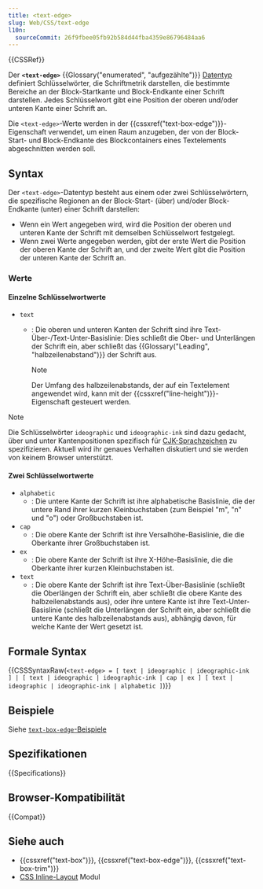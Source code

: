 ```yaml
---
title: <text-edge>
slug: Web/CSS/text-edge
l10n:
  sourceCommit: 26f9fbee05fb92b584d44fba4359e86796484aa6
---
```


{{CSSRef}}

Der **`<text-edge>`** {{Glossary("enumerated", "aufgezählte")}} [Datentyp](/de/docs/Web/CSS/CSS_Values_and_Units/CSS_data_types) definiert Schlüsselwörter, die Schriftmetrik darstellen, die bestimmte Bereiche an der Block-Startkante und Block-Endkante einer Schrift darstellen. Jedes Schlüsselwort gibt eine Position der oberen und/oder unteren Kante einer Schrift an.

Die `<text-edge>`-Werte werden in der {{cssxref("text-box-edge")}}-Eigenschaft verwendet, um einen Raum anzugeben, der von der Block-Start- und Block-Endkante des Blockcontainers eines Textelements abgeschnitten werden soll.

## Syntax

Der `<text-edge>`-Datentyp besteht aus einem oder zwei Schlüsselwörtern, die spezifische Regionen an der Block-Start- (über) und/oder Block-Endkante (unter) einer Schrift darstellen:

- Wenn ein Wert angegeben wird, wird die Position der oberen und unteren Kante der Schrift mit demselben Schlüsselwort festgelegt.
- Wenn zwei Werte angegeben werden, gibt der erste Wert die Position der oberen Kante der Schrift an, und der zweite Wert gibt die Position der unteren Kante der Schrift an.

### Werte

#### Einzelne Schlüsselwortwerte

- `text`
  - : Die oberen und unteren Kanten der Schrift sind ihre Text-Über-/Text-Unter-Basislinie: Dies schließt die Ober- und Unterlängen der Schrift ein, aber schließt das {{Glossary("Leading", "halbzeilenabstand")}} der Schrift aus.

    > [!NOTE]
    > Der Umfang des halbzeilenabstands, der auf ein Textelement angewendet wird, kann mit der {{cssxref("line-height")}}-Eigenschaft gesteuert werden.

> [!NOTE]
> Die Schlüsselwörter `ideographic` und `ideographic-ink` sind dazu gedacht, über und unter Kantenpositionen spezifisch für [CJK-Sprachzeichen](https://en.wikipedia.org/wiki/CJK_characters) zu spezifizieren. Aktuell wird ihr genaues Verhalten diskutiert und sie werden von keinem Browser unterstützt.

#### Zwei Schlüsselwortwerte

- `alphabetic`
  - : Die untere Kante der Schrift ist ihre alphabetische Basislinie, die der untere Rand ihrer kurzen Kleinbuchstaben (zum Beispiel "m", "n" und "o") oder Großbuchstaben ist.
- `cap`
  - : Die obere Kante der Schrift ist ihre Versalhöhe-Basislinie, die die Oberkante ihrer Großbuchstaben ist.
- `ex`
  - : Die obere Kante der Schrift ist ihre X-Höhe-Basislinie, die die Oberkante ihrer kurzen Kleinbuchstaben ist.
- `text`
  - : Die obere Kante der Schrift ist ihre Text-Über-Basislinie (schließt die Oberlängen der Schrift ein, aber schließt die obere Kante des halbzeilenabstands aus), oder ihre untere Kante ist ihre Text-Unter-Basislinie (schließt die Unterlängen der Schrift ein, aber schließt die untere Kante des halbzeilenabstands aus), abhängig davon, für welche Kante der Wert gesetzt ist.

## Formale Syntax

{{CSSSyntaxRaw(`<text-edge> = [ text | ideographic | ideographic-ink ] | [ text | ideographic | ideographic-ink | cap | ex ] [ text | ideographic | ideographic-ink | alphabetic ]`)}}

## Beispiele

Siehe [`text-box-edge`-Beispiele](/de/docs/Web/CSS/text-box-edge#examples)

## Spezifikationen

{{Specifications}}

## Browser-Kompatibilität

{{Compat}}

## Siehe auch

- {{cssxref("text-box")}}, {{cssxref("text-box-edge")}}, {{cssxref("text-box-trim")}}
- [CSS Inline-Layout](/de/docs/Web/CSS/CSS_inline_layout) Modul
